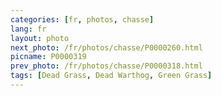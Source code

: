 ```yaml
---
categories: [fr, photos, chasse]
lang: fr
layout: photo
next_photo: /fr/photos/chasse/P0000260.html
picname: P0000319
prev_photo: /fr/photos/chasse/P0000318.html
tags: [Dead Grass, Dead Warthog, Green Grass]
---
```

